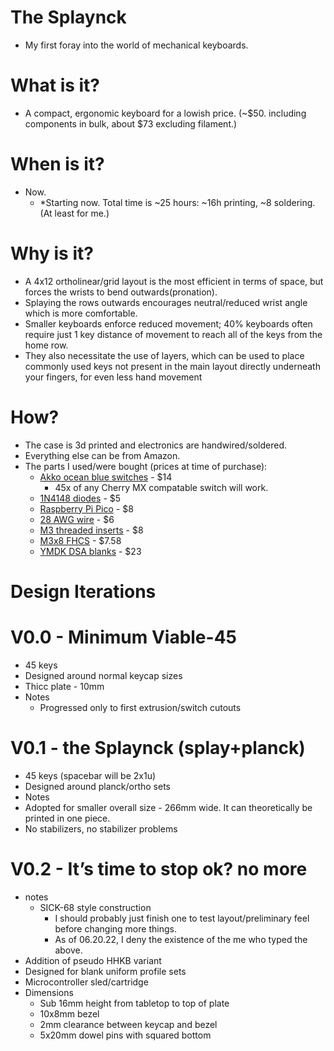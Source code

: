 # The Splaynck
- My first foray into the world of mechanical keyboards.


# What is it?
- A compact, ergonomic keyboard for a lowish price. (~$50. including components in bulk, about $73 excluding filament.)
# When is it?
- Now.
  - *Starting now. Total time is ~25 hours: ~16h printing, ~8 soldering. (At least for me.)  
# Why is it?
- A 4x12 ortholinear/grid layout is the most efficient in terms of space, but forces the wrists to bend outwards(pronation).
- Splaying the rows outwards encourages neutral/reduced wrist angle which is more comfortable.
- Smaller keyboards enforce reduced movement; 40% keyboards often require just 1 key distance of movement to reach all of the keys from the home row.
- They also necessitate the use of layers, which can be used to place commonly used keys not present in the main layout directly underneath your fingers, for even less hand movement
# How?
- The case is 3d printed and electronics are handwired/soldered.
- Everything else can be from Amazon.
- The parts I used/were bought (prices at time of purchase): 
  - [Akko ocean blue switches](https://www.amazon.com/dp/B08XX7TTZB/) - $14
    - 45x of any Cherry MX compatable switch will work.
  - [1N4148 diodes](https://www.amazon.com/dp/B06XB1R2NK) - $5
  - [Raspberry Pi Pico](https://www.amazon.com/dp/B08TVF499B/) - $8
  - [28 AWG wire](https://www.amazon.com/dp/B01F8PO7UK/) - $6
  - [M3 threaded inserts](https://www.amazon.com/dp/B09MCW7ZN5/) - $8
  - [M3x8 FHCS](https://www.amazon.com/dp/B01D4VHJJ6/) - $7.58
  - [YMDK DSA blanks](https://amazon.com/dp/B08YR6KNX9/) - $23

# Design Iterations
# V0.0 - Minimum Viable-45
- 45 keys
- Designed around normal keycap sizes
- Thicc plate - 10mm
- Notes
  - Progressed only to first extrusion/switch cutouts
# V0.1 - the Splaynck (splay+planck)
- 45 keys (spacebar will be 2x1u)
- Designed around planck/ortho sets
- Notes
- Adopted for smaller overall size - 266mm wide. It can theoretically be printed in one piece.
- No stabilizers, no stabilizer problems
# V0.2 - It’s time to stop ok? no more
- notes
  - SICK-68 style construction
    - I should probably just finish one to test layout/preliminary feel before changing more things.
    - As of 06.20.22, I deny the existence of the me who typed the above.
- Addition of pseudo HHKB variant
- Designed for blank uniform profile sets
- Microcontroller sled/cartridge
- Dimensions
  - Sub 16mm height from tabletop to top of plate
  - 10x8mm bezel
  - 2mm clearance between keycap and bezel
  - 5x20mm dowel pins with squared bottom

